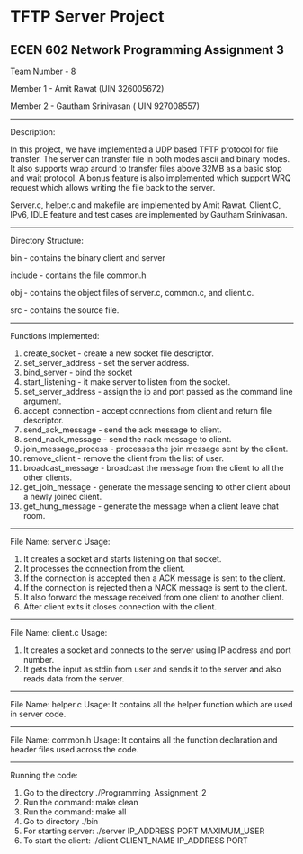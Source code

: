 
# TFTP Server Project


ECEN 602 Network Programming Assignment 3
-------------------------------------------------------------------------------------------------------------------------

Team Number - 8

Member 1 - Amit Rawat (UIN 326005672)

Member 2 - Gautham Srinivasan ( UIN 927008557)

------------------------------------------------------------------------------------------------------------------------
Description:

In this project, we have implemented a UDP based TFTP protocol for file transfer. The server can transfer file in both modes ascii and binary modes. It also supports wrap around to transfer files above 32MB as a basic stop and wait protocol. A bonus feature is also implemented which support WRQ request which allows writing the file back to the server.

Server.c, helper.c and makefile are implemented by Amit Rawat.
Client.C, IPv6, IDLE feature and test cases are implemented by Gautham Srinivasan.

--------------------------------------------------------------------------------------------------------------------------
Directory Structure:

bin - contains the binary client and server

include - contains the file common.h

obj - contains the object files of server.c, common.c, and client.c.

src - contains the source file.

--------------------------------------------------------------------------------------------------------------------------
Functions Implemented:

1) create_socket - create a new socket file descriptor.
2) set_server_address - set the server address.
3) bind_server - bind the socket
4) start_listening - it make server to listen from the socket.
5) set_server_address - assign the ip and port passed as the command line argument.
6) accept_connection - accept connections from client and return file descriptor.
7) send_ack_message - send the ack message to client.
8) send_nack_message - send the nack message to client.
9) join_message_process - processes the join message sent by the client.
10) remove_client - remove the client from the list of user.
11) broadcast_message - broadcast the message from the client to all the other clients.
12) get_join_message - generate the message sending to other client about a newly joined client.
13) get_hung_message - generate the message when a client leave chat room.
--------------------------------------------------------------------------------------------------------------------------
File Name: server.c
Usage:
1) It creates a socket and starts listening on that socket.
2) It processes the connection from the client.
3) If the connection is accepted then a ACK message is sent to the client.
4) If the connection is rejected then a NACK message is sent to the client.
5) It also forward the message received from one client to another client.
6) After client exits it closes connection with the client.
---------------------------------------------------------------------------------------------------------------------------
File Name: client.c
Usage:
1) It creates a socket and connects to the server using IP address and port number.
2) It gets the input as stdin from user and sends it to the server and also reads data from the server.


---------------------------------------------------------------------------------------------------------------------------
File Name: helper.c
Usage:
It contains all the helper function which are used in server code.

---------------------------------------------------------------------------------------------------------------------------
File Name: common.h
Usage:
It contains all the function declaration and header files used across the code.

--------------------------------------------------------------------------------------------------------------------------
Running the code:
1. Go to the directory ./Programming_Assignment_2
2. Run the command: make clean
3. Run the command: make all
4. Go to directory ./bin
5. For starting server: ./server IP_ADDRESS PORT MAXIMUM_USER
6. To start the client: ./client CLIENT_NAME IP_ADDRESS PORT


